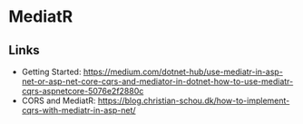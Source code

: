 # MediatR

## Links

- Getting Started: <https://medium.com/dotnet-hub/use-mediatr-in-asp-net-or-asp-net-core-cqrs-and-mediator-in-dotnet-how-to-use-mediatr-cqrs-aspnetcore-5076e2f2880c>
- CORS and MediatR: <https://blog.christian-schou.dk/how-to-implement-cqrs-with-mediatr-in-asp-net/>
